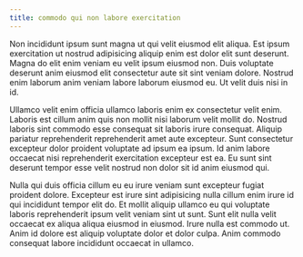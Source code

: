 ```yaml
---
title: commodo qui non labore exercitation
---
```


Non incididunt ipsum sunt magna ut qui velit eiusmod elit aliqua. Est ipsum exercitation ut nostrud adipisicing aliquip enim est dolor elit sunt deserunt. Magna do elit enim veniam eu velit ipsum eiusmod non. Duis voluptate deserunt anim eiusmod elit consectetur aute sit sint veniam dolore. Nostrud enim laborum anim veniam labore laborum eiusmod eu. Ut velit duis nisi in id.

Ullamco velit enim officia ullamco laboris enim ex consectetur velit enim. Laboris est cillum anim quis non mollit nisi laborum velit mollit do. Nostrud laboris sint commodo esse consequat sit laboris irure consequat. Aliquip pariatur reprehenderit reprehenderit amet aute excepteur. Sunt consectetur excepteur dolor proident voluptate ad ipsum ea ipsum. Id anim labore occaecat nisi reprehenderit exercitation excepteur est ea. Eu sunt sint deserunt tempor esse velit nostrud non dolor sit id anim eiusmod qui.

Nulla qui duis officia cillum eu eu irure veniam sunt excepteur fugiat proident dolore. Excepteur est irure sint adipisicing nulla cillum enim irure id qui incididunt tempor elit do. Et mollit aliquip ullamco eu qui voluptate laboris reprehenderit ipsum velit veniam sint ut sunt. Sunt elit nulla velit occaecat ex aliqua aliqua eiusmod in eiusmod. Irure nulla est commodo ut. Anim id dolore est aliquip voluptate dolor et dolor culpa. Anim commodo consequat labore incididunt occaecat in ullamco.